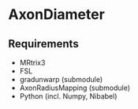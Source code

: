 # AxonDiameter

## Requirements

- MRtrix3
- FSL
- gradunwarp (submodule)
- AxonRadiusMapping (submodule)
- Python (incl. Numpy, Nibabel)